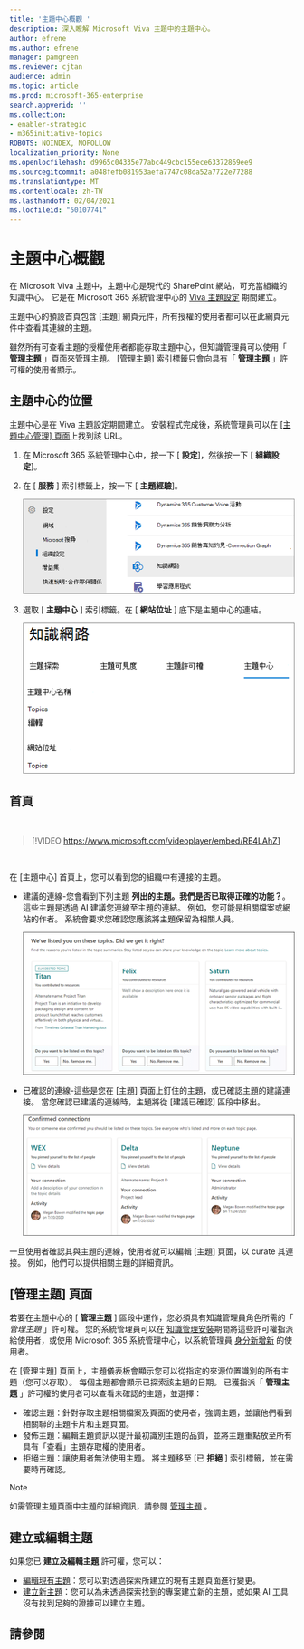 ```yaml
---
title: '主題中心概觀 '
description: 深入瞭解 Microsoft Viva 主題中的主題中心。
author: efrene
ms.author: efrene
manager: pamgreen
ms.reviewer: cjtan
audience: admin
ms.topic: article
ms.prod: microsoft-365-enterprise
search.appverid: ''
ms.collection:
- enabler-strategic
- m365initiative-topics
ROBOTS: NOINDEX, NOFOLLOW
localization_priority: None
ms.openlocfilehash: d9965c04335e77abc449cbc155ece63372869ee9
ms.sourcegitcommit: a048fefb081953aefa7747c08da52a7722e77288
ms.translationtype: MT
ms.contentlocale: zh-TW
ms.lasthandoff: 02/04/2021
ms.locfileid: "50107741"
---
```

# <a name="topic-center-overview"></a>主題中心概觀


在 Microsoft Viva 主題中，主題中心是現代的 SharePoint 網站，可充當組織的知識中心。 它是在 Microsoft 365 系統管理中心的 [Viva 主題設定](set-up-topic-experiences.md) 期間建立。

主題中心的預設首頁包含 [主題] 網頁元件，所有授權的使用者都可以在此網頁元件中查看其連線的主題。 

雖然所有可查看主題的授權使用者都能存取主題中心，但知識管理員可以使用「 **管理主題** 」頁面來管理主題。 [管理主題] 索引標籤只會向具有「 **管理主題** 」許可權的使用者顯示。 

## <a name="where-is-my-topic-center"></a>主題中心的位置

主題中心是在 Viva 主題設定期間建立。 安裝程式完成後，系統管理員可以在 [ [主題中心管理] 頁面](https://docs.microsoft.com/microsoft-365/knowledge/topic-experiences-administration#to-access-topics-management-settings)上找到該 URL。


1. 在 Microsoft 365 系統管理中心中，按一下 [ **設定**]，然後按一下 [ **組織設定**]。
2. 在 [ **服務** ] 索引標籤上，按一下 [ **主題經驗**]。

    ![將人員連線至知識](../media/admin-org-knowledge-options-completed.png) </br>

3. 選取 [ **主題中心** ] 索引標籤。在 [ **網站位址** ] 底下是主題中心的連結。

    ![知識網路-設定](../media/knowledge-network-settings-topic-center.png) </br>



## <a name="home-page"></a>首頁

</br>

> [!VIDEO https://www.microsoft.com/videoplayer/embed/RE4LAhZ]  

</br>


在 [主題中心] 首頁上，您可以看到您的組織中有連接的主題。

- 建議的連線-您會看到下列主題 **列出的主題。我們是否已取得正確的功能？**。 這些主題是透過 AI 建議您連線至主題的連結。 例如，您可能是相關檔案或網站的作者。 系統會要求您確認您應該將主題保留為相關人員。

   ![建議的連線](../media/knowledge-management/my-topics.png) </br>
 
- 已確認的連線-這些是您在 [主題] 頁面上釘住的主題，或已確認主題的建議連接。 當您確認已建議的連線時，主題將從 [建議已確認] 區段中移出。
 
   ![已確認主題](../media/knowledge-management/my-topics-confirmed.png) </br>

一旦使用者確認其與主題的連線，使用者就可以編輯 [主題] 頁面，以 curate 其連接。 例如，他們可以提供相關主題的詳細資訊。


## <a name="manage-topics-page"></a>[管理主題] 頁面

若要在主題中心的 [ **管理主題** ] 區段中運作，您必須具有知識管理員角色所需的「 *管理主題* 」許可權。 您的系統管理員可以在 [知識管理安裝](set-up-topic-experiences.md)期間將這些許可權指派給使用者，或使用 Microsoft 365 系統管理中心，以系統管理員 [身分新增新](topic-experiences-knowledge-rules.md) 的使用者。

在 [管理主題] 頁面上，主題儀表板會顯示您可以從指定的來源位置識別的所有主題（您可以存取）。 每個主題都會顯示已探索該主題的日期。 已獲指派「 **管理主題** 」許可權的使用者可以查看未確認的主題，並選擇：
- 確認主題：針對存取主題相關檔案及頁面的使用者，強調主題，並讓他們看到相關聯的主題卡片和主題頁面。
- 發佈主題：編輯主題資訊以提升最初識別主題的品質，並將主題重點放至所有具有「查看」主題存取權的使用者。 
- 拒絕主題：讓使用者無法使用主題。 將主題移至 [已 **拒絕** ] 索引標籤，並在需要時再確認。 

> [!Note] 
> 如需管理主題頁面中主題的詳細資訊，請參閱 [管理主題](manage-topics.md) 。


## <a name="create-or-edit-a-topic"></a>建立或編輯主題

如果您已 **建立及編輯主題** 許可權，您可以：

- [編輯現有主題](edit-a-topic.md)：您可以對透過探索所建立的現有主題頁面進行變更。
- [建立新主題](create-a-topic.md)：您可以為未透過探索找到的專案建立新的主題，或如果 AI 工具沒有找到足夠的證據可以建立主題。






## <a name="see-also"></a>請參閱



  






